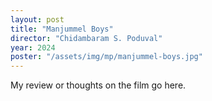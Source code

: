 ```yaml
---
layout: post
title: "Manjummel Boys"
director: "Chidambaram S. Poduval"
year: 2024
poster: "/assets/img/mp/manjummel-boys.jpg"
---
```


My review or thoughts on the film go here.
